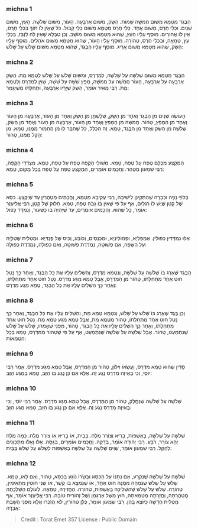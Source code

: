 
### michna 1
הַבֶּגֶד מִטַּמֵּא מִשּׁוּם חֲמִשָּׁה שֵׁמוֹת. הַשַּׂק, מִשּׁוּם אַרְבָּעָה. הָעוֹר, מִשּׁוּם שְׁלֹשָׁה. הָעֵץ, מִשּׁוּם שְׁנַיִם. וּכְלִי חֶרֶס, מִשּׁוּם אֶחָד. כְּלִי חֶרֶס מִטַּמֵּא מִשּׁוּם כְּלִי קִבּוּל. כֹּל שֶׁאֵין לוֹ תוֹךְ בִּכְלֵי חֶרֶס, אֵין לוֹ אֲחוֹרָיִם. מוּסָף עָלָיו הָעֵץ, שֶׁהוּא מִטַּמֵּא מִשּׁוּם מוֹשָׁב. וְכֵן טַבְלָא שֶׁאֵין לָהּ לִזְבֵּז, בִּכְלֵי עֵץ, טְמֵאָה, וּבִכְלֵי חֶרֶס, טְהוֹרָה. מוּסָף עָלָיו הָעוֹר, שֶׁהוּא מִטַּמֵּא מִשּׁוּם אֹהָלִים. מוּסָף עָלָיו הַשַּׂק, שֶׁהוּא מִטַּמֵּא מִשּׁוּם אָרִיג. מוּסָף עָלָיו הַבֶּגֶד, שֶׁהוּא מִטַּמֵּא מִשּׁוּם שָׁלֹשׁ עַל שָׁלֹשׁ: 

### michna 2
הַבֶּגֶד מִטַּמֵּא מִשּׁוּם שְׁלֹשָׁה עַל שְׁלֹשָׁה, לְמִדְרָס, וּמִשּׁוּם שָׁלֹשׁ עַל שָׁלֹשׁ לִטְמֵא מֵת. הַשַּׂק אַרְבָּעָה עַל אַרְבָּעָה, הָעוֹר חֲמִשָּׁה עַל חֲמִשָּׁה, מַפָּץ שִׁשָּׁה עַל שִׁשָּׁה, שָׁוִין לְמִדְרָס וְלִטְמֵא מֵת. רַבִּי מֵאִיר אוֹמֵר, הַשַּׂק שְׁיָרָיו אַרְבָּעָה, וּתְחִלָּתוֹ מִשֶּׁיִּגָּמֵר: 

### michna 3
הָעוֹשֶׂה שְׁנַיִם מִן הַבֶּגֶד וְאֶחָד מִן הַשַּׂק, שְׁלָשְׁתָּן מִן הַשַּׂק וְאֶחָד מִן הָעוֹר, אַרְבָּעָה מִן הָעוֹר וְאֶחָד מִן הַמַּפָּץ, טָהוֹר. חֲמִשָּׁה מִן הַמַּפָּץ וְאֶחָד מִן הָעוֹר, אַרְבָּעָה מִן הָעוֹר וְאֶחָד מִן הַשַּׂק, שְׁלֹשָׁה מִן הַשַּׂק וְאֶחָד מִן הַבֶּגֶד, טָמֵא. זֶה הַכְּלָל, כֹּל שֶׁחִבֵּר לוֹ מִן הֶחָמוּר מִמֶּנּוּ, טָמֵא. מִן הַקַּל מִמֶּנּוּ, טָהוֹר: 

### michna 4
הַמְקַצֵּעַ מִכֻּלָּם טֶפַח עַל טֶפַח, טָמֵא. מִשּׁוּלֵי הַקֻּפָּה טֶפַח עַל טֶפַח, טָמֵא. מִצְּדָדֵי הַקֻּפָּה, רַבִּי שִׁמְעוֹן מְטַהֵר. וַחֲכָמִים אוֹמְרִים, הַמְקַצֵּעַ טֶפַח עַל טֶפַח בְּכָל מָקוֹם, טָמֵא: 

### michna 5
בְּלוֹיֵי נָפָה וּכְבָרָה שֶׁהִתְקִינָן לִישִׁיבָה, רַבִּי עֲקִיבָא מְטַמֵּא, וַחֲכָמִים מְטַהֲרִין עַד שֶׁיְּקַצֵּעַ. כִּסֵּא שֶׁל קָטָן שֶׁיֶּשׁ לוֹ רַגְלַיִם, אַף עַל פִּי שֶׁאֵין בּוֹ גָבֹהַּ טֶפַח, טָמֵא. חָלוּק שֶׁל קָטָן, רַבִּי אֱלִיעֶזֶר אוֹמֵר, כָּל שֶׁהוּא. וַחֲכָמִים אוֹמְרִים, עַד שֶׁיִּהְיֶה בוֹ כַשִּׁעוּר, וְנִמְדָּד כָּפוּל: 

### michna 6
אֵלּוּ נִמְדָּדִין כְּפוּלִין. אַמְפַּלְיָא, וּפְמוֹלִינְיָא, וּמִכְנָסַיִם, וְכוֹבַע, וְכִיס שֶׁל פֻּנְדִּיָּא. וּמַטְלִית שֶׁטְּלָיָהּ עַל הַשָּׂפָה, אִם פְּשׁוּטָה, נִמְדֶּדֶת פְּשׁוּטָה, וְאִם כְּפוּלָה, נִמְדֶּדֶת כְּפוּלָה: 

### michna 7
הַבֶּגֶד שֶׁאָרַג בּוֹ שְׁלֹשָׁה עַל שְׁלֹשָׁה, וְנִטְמָא מִדְרָס, וְהִשְׁלִים עָלָיו אֶת כָּל הַבֶּגֶד, וְאַחַר כָּךְ נָטַל חוּט אֶחָד מִתְּחִלָּתוֹ, טָהוֹר מִן הַמִּדְרָס, אֲבָל טָמֵא מַגַּע מִדְרָס. נָטַל חוּט אֶחָד מִתְּחִלָּתוֹ, וְאַחַר כָּךְ הִשְׁלִים עָלָיו אֶת כָּל הַבֶּגֶד, טָמֵא מַגַּע מִדְרָס: 

### michna 8
וְכֵן בֶּגֶד שֶׁאָרַג בּוֹ שָׁלֹשׁ עַל שָׁלֹשׁ, וְנִטְמָא טְמֵא מֵת, וְהִשְׁלִים עָלָיו אֶת כָּל הַבֶּגֶד, וְאַחַר כָּךְ נָטַל חוּט אֶחָד מִתְּחִלָּתוֹ, טָהוֹר מִטְּמֵא מֵת, אֲבָל טָמֵא מַגַּע טְמֵא מֵת. נָטַל חוּט אֶחָד מִתְּחִלָּתוֹ, וְאַחַר כָּךְ הִשְׁלִים עָלָיו אֶת כָּל הַבֶּגֶד, טָהוֹר, מִפְּנֵי שֶׁאָמְרוּ, שָׁלֹשׁ עַל שָׁלֹשׁ שֶׁנִּתְמַעֵט, טָהוֹר. אֲבָל שְׁלֹשָׁה עַל שְׁלֹשָׁה שֶׁנִּתְמַעֵט, אַף עַל פִּי שֶׁטָּהוֹר מִמִּדְרָס, טָמֵא בְכָל הַטֻּמְאוֹת: 

### michna 9
סָדִין שֶׁהוּא טָמֵא מִדְרָס, וַעֲשָׂאוֹ וִילוֹן, טָהוֹר מִן הַמִּדְרָס, אֲבָל טָמֵא מַגַּע מִדְרָס. אָמַר רַבִּי יוֹסֵי, וְכִי בְאֵיזֶה מִדְרָס נָגַע זֶה. אֶלָּא אִם כֵּן נָגַע בּוֹ הַזָּב, טָמֵא בְמַגַּע הַזָּב: 

### michna 10
שְׁלֹשָׁה עַל שְׁלֹשָׁה שֶׁנֶּחֱלַק, טָהוֹר מִן הַמִּדְרָס, אֲבָל טָמֵא מַגַּע מִדְרָס. אָמַר רַבִּי יוֹסֵי, וְכִי בְאֵיזֶה מִדְרָס נָגַע זֶה. אֶלָּא אִם כֵּן נָגַע בּוֹ הַזָּב, טָמֵא מַגַּע הַזָּב: 

### michna 11
שְׁלֹשָׁה עַל שְׁלֹשָׁה, בָּאַשְׁפּוֹת, בָּרִיא וְצוֹרֵר מֶלַח. בַּבַּיִת, אוֹ בָרִיא אוֹ צוֹרֵר מֶלַח. כַּמָּה מֶלַח יְהֵא צוֹרֵר, רֹבַע. רַבִּי יְהוּדָה אוֹמֵר, בְּדַקָּה. וַחֲכָמִים אוֹמְרִים, בְּגַסָּה. אֵלּוּ וָאֵלּוּ מִתְכַּוְּנִים לְהָקֵל. רַבִּי שִׁמְעוֹן אוֹמֵר, שָׁוִים שְׁלֹשָׁה עַל שְׁלֹשָׁה בָאַשְׁפּוֹת לְשָׁלֹשׁ עַל שָׁלֹשׁ בַּבָּיִת: 

### michna 12
שְׁלֹשָׁה עַל שְׁלֹשָׁה שֶׁנִּקְרַע, אִם נְתָנוֹ עַל הַכִּסֵּא וּבְשָׂרוֹ נוֹגֵעַ בַּכִּסֵּא, טָהוֹר, וְאִם לָאו, טָמֵא. שָׁלֹשׁ עַל שָׁלֹשׁ שֶׁנִּמְהָה מִמֶּנָּה חוּט אֶחָד, אוֹ שֶׁנִּמְצָא בוֹ קֶשֶׁר, אוֹ שְׁנֵי חוּטִין מַתְאִימִין, טְהוֹרָה. שָׁלֹשׁ עַל שָׁלֹשׁ שֶׁהִשְׁלִיכָהּ בָּאַשְׁפּוֹת, טְהוֹרָה. הֶחֱזִירָהּ, טְמֵאָה. לְעוֹלָם הַשְׁלָכָתָהּ מְטַהֲרַתָּה, וַחֲזָרָתָהּ מְטַמֵּאתָהּ, חוּץ מִשֶּׁל אַרְגָּמָן וְשֶׁל זְהוֹרִית טוֹבָה. רַבִּי אֱלִיעֶזֶר אוֹמֵר, אַף מַטְלִית חֲדָשָׁה כַּיּוֹצֵא בָהֶן. רַבִּי שִׁמְעוֹן אוֹמֵר, כֻּלָּן טְהוֹרִין, לֹא הֻזְכְּרוּ אֶלָּא מִפְּנֵי הֲשָׁבַת אֲבֵדָה: 

>Credit : Torat Emet 357
>License : Public Domain 